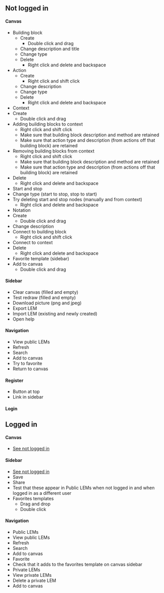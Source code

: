 ## Not logged in

#### Canvas
 - Building block
   - Create
     - Double click and drag
   - Change description and title
   - Change type
   - Delete
     - Right click and delete and backspace
 - Action
   - Create
     - Right click and shift click
   - Change description
   - Change type
   - Delete
     - Right click and delete and backspace
 - Context
  - Create
    - Double click and drag
  - Adding building blocks to context
     - Right click and shift click
     - Make sure that building block description and method are retained
     - Make sure that action type and description (from actions off that building block) are retained
  - Removing building blocks from context
     - Right click and shift click
     - Make sure that building block description and method are retained
     - Make sure that action type and description (from actions off that building block) are retained
  - Delete
     - Right click and delete and backspace
 - Start and stop
  - Change type (start to stop, stop to start)
  - Try deleting start and stop nodes (manually and from context)
    - Right click and delete and backspace
 - Notation
  - Create
    - Double click and drag
  - Change description
  - Connect to building block
    - Right click and shift click
  - Connect to context
  - Delete
    - Right click and delete and backspace
 - Favorite template (sidebar)
  - Add to canvas
    - Double click and drag

#### Sidebar
 - Clear canvas (filled and empty)
 - Test redraw (filled and empty)
 - Download picture (png and jpeg)
 - Export LEM
 - Import LEM (existing and newly created)
 - Open help

#### Navigation
 - View public LEMs
 - Refresh
 - Search
 - Add to canvas
 - Try to favorite
 - Return to canvas

#### Register
 - Button at top
 - Link in sidebar

#### Login


## Logged in
#### Canvas
 - [See not logged in](#canvas)

#### Sidebar
 - [See not logged in](#sidebar)
 - Save
 - Share
  - Test that these appear in Public LEMs when not logged in and when logged in as a different user
 - Favorites templates
   - Drag and drop
   - Double click

#### Navigation
 - Public LEMs
  - View public LEMs
  - Refresh
  - Search
  - Add to canvas
  - Favorite
  - Check that it adds to the favorites template on canvas sidebar  
 - Private LEMs
  - View private LEMs
  - Delete a private LEM
  - Add to canvas

